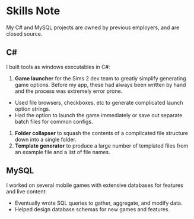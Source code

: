 # Skills Note

My C# and MySQL projects are owned by previous employers, and are closed source.

<!-- Closing Hash allows the C# has to render -->
## C# #

I built tools as windows executables in C#:

1. **Game launcher** for the Sims 2 dev team to greatly simplify generating game options. Before my app, these had always been written by hand and the process was extremely error prone.
  * Used file browsers, checkboxes, etc to generate complicated launch option strings.
  * Had the option to launch the game immediately or save out separate batch files for common configs.
1. **Folder collapser** to squash the contents of a complicated file structure down into a single folder.
1. **Template generator** to produce a large number of templated files from an example file and a list of file names.

## MySQL

I worked on several mobile games with extensive databases for features and live content:

* Eventually wrote SQL queries to gather, aggregate, and modify data.
* Helped design database schemas for new games and features.
